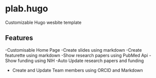 # plab.hugo
Customizable Hugo wesbite template

## Features

-Customisable Home Page
    -Create slides using markdown
    -Create featurette using markdown
-Show research papers using PubMed Api
-Show funding using NIH
-Auto Update research papers and funding 
- Create and Update Team members using ORCID and Markdown


